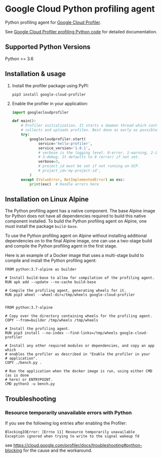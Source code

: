 # Google Cloud Python profiling agent

Python profiling agent for
[Google Cloud Profiler](https://cloud.google.com/profiler/).

See
[Google Cloud Profiler profiling Python code](https://cloud.google.com/profiler/docs/profiling-python)
for detailed documentation.

## Supported Python Versions

Python >= 3.6

## Installation & usage

1.  Install the profiler package using PyPI:

    ```shell
    pip3 install google-cloud-profiler
    ```

2.  Enable the profiler in your application:

    ```python
    import googlecloudprofiler

    def main():
        # Profiler initialization. It starts a daemon thread which continuously
        # collects and uploads profiles. Best done as early as possible.
        try:
            googlecloudprofiler.start(
                service='hello-profiler',
                service_version='1.0.1',
                # verbose is the logging level. 0-error, 1-warning, 2-info,
                # 3-debug. It defaults to 0 (error) if not set.
                verbose=3,
                # project_id must be set if not running on GCP.
                # project_id='my-project-id',
            )
        except (ValueError, NotImplementedError) as exc:
            print(exc)  # Handle errors here
    ```

## Installation on Linux Alpine

The Python profiling agent has a native component. The base Alpine image for
Python does not have all dependencies required to build this native component
installed. To build the Python profiling agent on Alpine, one must install the
package `build-base`.

To use the Python profiling agent on Alpine without installing additional
dependencies on to the final Alpine image, one can use a two-stage build and
compile the Python profiling agent in the first stage.

Here is an example of a Docker image that uses a multi-stage build to compile
and install the Python profiling agent:

```
FROM python:3.7-alpine as builder

# Install build-base to allow for compilation of the profiling agent.
RUN apk add --update --no-cache build-base

# Compile the profiling agent, generating wheels for it.
RUN pip3 wheel --wheel-dir=/tmp/wheels google-cloud-profiler


FROM python:3.7-alpine

# Copy over the directory containing wheels for the profiling agent.
COPY --from=builder /tmp/wheels /tmp/wheels

# Install the profiling agent.
RUN pip3 install --no-index --find-links=/tmp/wheels google-cloud-profiler

# Install any other required modules or dependencies, and copy an app which
# enables the profiler as described in "Enable the profiler in your
# application".
COPY ./bench.py .

# Run the application when the docker image is run, using either CMD (as is done
# here) or ENTRYPOINT.
CMD python3 -u bench.py
```


## Troubleshooting

### Resource temporarily unavailable errors with Python

If you see the following log entries after enabling the Profiler:

```
BlockingIOError: [Errno 11] Resource temporarily unavailable
Exception ignored when trying to write to the signal wakeup fd
```

see https://cloud.google.com/profiler/docs/troubleshooting#python-blocking for
the cause and the workaround.

